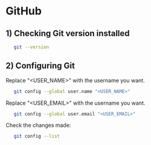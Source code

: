 # GitHub 

## 1) Checking Git version installed
```sh
   git --version
```
## 2) Configuring Git
Replace "<USER_NAME>" with the username you want.
```sh
   git config --global user.name "<USER_NAME>"
```
Replace "<USER_EMAIL>" with the username you want.
```sh
   git config --global user.email "<USER_EMAIL>"
```
Check the changes made:
```sh
   git config --list
```
